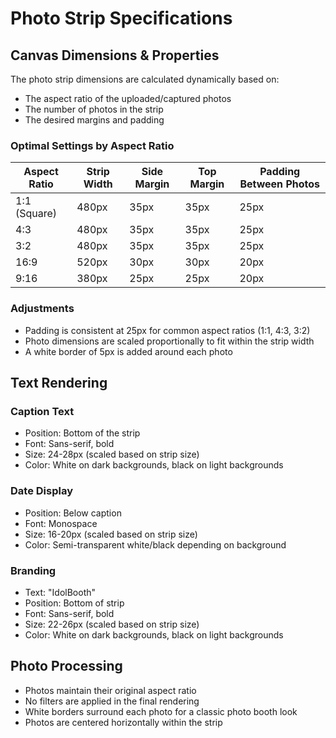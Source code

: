 
# Photo Strip Specifications

## Canvas Dimensions & Properties

The photo strip dimensions are calculated dynamically based on:
- The aspect ratio of the uploaded/captured photos
- The number of photos in the strip
- The desired margins and padding

### Optimal Settings by Aspect Ratio

| Aspect Ratio | Strip Width | Side Margin | Top Margin | Padding Between Photos |
|--------------|-------------|-------------|------------|------------------------|
| 1:1 (Square) | 480px       | 35px        | 35px       | 25px                   |
| 4:3          | 480px       | 35px        | 35px       | 25px                   |
| 3:2          | 480px       | 35px        | 35px       | 25px                   |
| 16:9         | 520px       | 30px        | 30px       | 20px                   |
| 9:16         | 380px       | 25px        | 25px       | 20px                   |

### Adjustments

- Padding is consistent at 25px for common aspect ratios (1:1, 4:3, 3:2)
- Photo dimensions are scaled proportionally to fit within the strip width
- A white border of 5px is added around each photo

## Text Rendering

### Caption Text
- Position: Bottom of the strip
- Font: Sans-serif, bold
- Size: 24-28px (scaled based on strip size)
- Color: White on dark backgrounds, black on light backgrounds

### Date Display
- Position: Below caption
- Font: Monospace
- Size: 16-20px (scaled based on strip size)
- Color: Semi-transparent white/black depending on background

### Branding
- Text: "IdolBooth"
- Position: Bottom of strip
- Font: Sans-serif, bold
- Size: 22-26px (scaled based on strip size)
- Color: White on dark backgrounds, black on light backgrounds

## Photo Processing

- Photos maintain their original aspect ratio
- No filters are applied in the final rendering
- White borders surround each photo for a classic photo booth look
- Photos are centered horizontally within the strip
